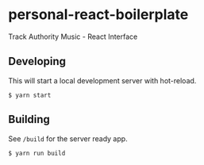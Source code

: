 # personal-react-boilerplate
Track Authority Music - React Interface

## Developing
This will start a local development server with hot-reload.
```
$ yarn start
```

## Building
See `/build` for the server ready app.
```
$ yarn run build
```